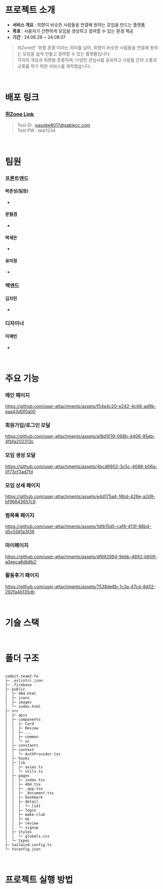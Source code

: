 # 프로젝트 소개
- **서비스 개요** : 취향이 비슷한 사람들을 연결해 원하는 모임을 만드는 플랫폼
- **목표** : 사용자가 간편하게 모임을 생성하고 참여할 수 있는 환경 제공
- **기간** : 24.06.28 ~ 24.08.07


> 취Zone은 '취향 존중'이라는 의미를 담아, 취향이 비슷한 사람들을 연결해 원하는 모임을 쉽게 만들고 참여할 수 있는 플랫폼입니다.</br>
> 각자의 개성과 취향을 존중하며, 다양한 관심사를 공유하고 사람들 간의 소통과 교류를 하기 위한 서비스를 제작했습니다.

</br>

# 배포 링크
### [취Zone Link](https://hostinghobbyzone--hostinghobbyzone.us-central1.hosted.app/)
> Test ID : pasobe8017@sablecc.com</br>
> Test PW : test1234

</br>

# 팀원
### 프론트엔드
#### 박준성(팀장)
-
#### 문필겸
-
#### 박세은
-
#### 유미정
-

### 백엔드
#### 김지민
-

### 디자이너
#### 이예빈
-

</br>

# 주요 기능
### 메인 페이지
https://github.com/user-attachments/assets/f54a4c20-e242-4c66-ad9b-eaa43d0f0a00

### 회원가입/로그인 모달
https://github.com/user-attachments/assets/a16d1019-068b-4406-95eb-4fbfa202313c

### 모임 생성 모달
https://github.com/user-attachments/assets/4bcd9902-3c5c-4088-b06a-0f73cf3ad7fd

### 모임 상세 페이지
https://github.com/user-attachments/assets/e4d175a4-16bd-428e-a2d9-bf96643657c9

### 찜목록 페이지
https://github.com/user-attachments/assets/1dfb15d5-caf8-413f-88b4-d5c5581a3f36

### 마이페이지
https://github.com/user-attachments/assets/df692994-9ebb-4692-b609-a0eeca8db8b2

### 활동후기 페이지
https://github.com/user-attachments/assets/7538de8b-1c3a-47cd-8d32-292fa4b135db

</br>

# 기술 스택

</br>

# 폴더 구조

```

codeit-team2-fe
├─ .eslintrc.json
├─ .firebase
├─ public
│  ├─ 404.html
│  ├─ icons
│  ├─ images
│  └─ index.html
├─ src
│  ├─ apis
│  ├─ components
│  │  ├─ Card
│  │  ├─ Review
│  │  ├─ ...
│  │  ├─ common
│  │  └─ ui
│  ├─ constants
│  ├─ context
│  │  └─ AuthProvider.tsx
│  ├─ hooks
│  ├─ lib
│  │  ├─ axios.ts
│  │  └─ utils.ts
│  ├─ pages
│  │  ├─ index.tsx
│  │  ├─ 404.tsx
│  │  ├─ _app.tsx
│  │  ├─ _document.tsx
│  │  ├─ bookmark
│  │  ├─ detail
│  │  │  └─ [id]
│  │  ├─ login
│  │  ├─ make-club
│  │  ├─ my
│  │  ├─ review
│  │  └─ signup
│  ├─ styles
│  │  └─ globals.css
│  └─ types
├─ tailwind.config.ts
└─ tsconfig.json
```
</br>

# 프로젝트 실행 방법
